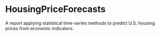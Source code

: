 # HousingPriceForecasts
A report applying statistical time-series methods to predict U.S. housing prices from economic indicators.
